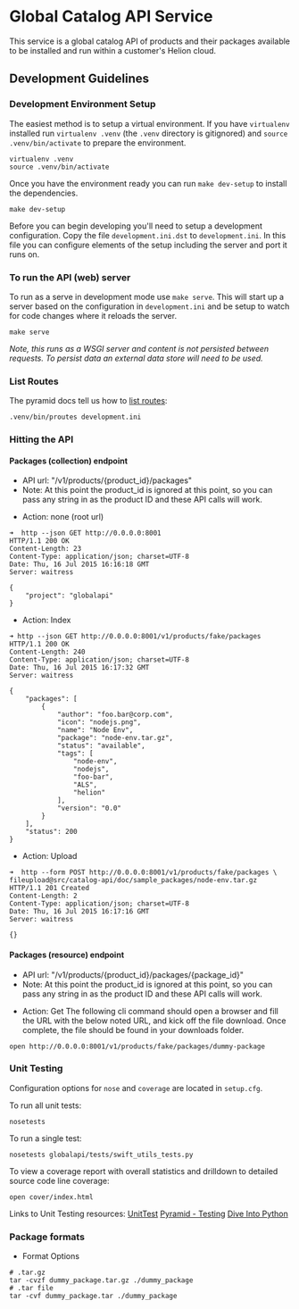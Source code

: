 # Global Catalog API Service
This service is a global catalog API of products and their packages available to be installed and run within a customer's Helion cloud.


## Development Guidelines

### Development Environment Setup
The easiest method is to setup a virtual environment. If you have `virtualenv` installed run `virtualenv .venv` (the `.venv` directory is gitignored) and `source .venv/bin/activate` to prepare the environment.
```
virtualenv .venv
source .venv/bin/activate
```

Once you have the environment ready you can run `make dev-setup` to install the dependencies.
```
make dev-setup
```

Before you can begin developing you'll need to setup a development configuration. Copy the file `development.ini.dst` to `development.ini`. In this file you can configure elements of the setup including the server and port it runs on.


### To run the API (web) server
To run as a serve in development mode use `make serve`. This will start up a server based on the configuration in `development.ini` and be setup to watch for code changes where it reloads the server.
```
make serve
```
*Note, this runs as a WSGI server and content is not persisted between requests.
To persist data an external data store will need to be used.*


### List Routes
The pyramid docs tell us how to [list routes](http://docs.pylonsproject.org/projects/pyramid/en/latest/narr/commandline.html#displaying-matching-views):
```
.venv/bin/proutes development.ini
```


### Hitting the API

#### Packages (collection) endpoint
- API url: "/v1/products/{product_id}/packages"
- Note: At this point the product_id is ignored at this point, so you can pass any string in as the product ID and these API calls will work.

* Action: none (root url)
```
➜  http --json GET http://0.0.0.0:8001
HTTP/1.1 200 OK
Content-Length: 23
Content-Type: application/json; charset=UTF-8
Date: Thu, 16 Jul 2015 16:16:18 GMT
Server: waitress

{
    "project": "globalapi"
}
```

* Action: Index
```
➜ http --json GET http://0.0.0.0:8001/v1/products/fake/packages
HTTP/1.1 200 OK
Content-Length: 240
Content-Type: application/json; charset=UTF-8
Date: Thu, 16 Jul 2015 16:17:32 GMT
Server: waitress

{
    "packages": [
        {
            "author": "foo.bar@corp.com",
            "icon": "nodejs.png",
            "name": "Node Env",
            "package": "node-env.tar.gz",
            "status": "available",
            "tags": [
                "node-env",
                "nodejs",
                "foo-bar",
                "ALS",
                "helion"
            ],
            "version": "0.0"
        }
    ],
    "status": 200
}
```

* Action: Upload
```
➜  http --form POST http://0.0.0.0:8001/v1/products/fake/packages \
fileupload@src/catalog-api/doc/sample_packages/node-env.tar.gz
HTTP/1.1 201 Created
Content-Length: 2
Content-Type: application/json; charset=UTF-8
Date: Thu, 16 Jul 2015 16:17:16 GMT
Server: waitress

{}
```


#### Packages (resource) endpoint
- API url: "/v1/products/{product_id}/packages/{package_id}"
- Note: At this point the product_id is ignored at this point, so you can pass any string in as the product ID and these API calls will work.

* Action: Get
The following cli command should open a browser and fill the URL with the below noted URL, and kick off the file download. Once complete, the file should be found in your downloads folder.
```
open http://0.0.0.0:8001/v1/products/fake/packages/dummy-package
```


### Unit Testing

Configuration options for `nose` and `coverage` are located in `setup.cfg`.

To run all unit tests:
```
nosetests
```

To run a single test:
```
nosetests globalapi/tests/swift_utils_tests.py
```

To view a coverage report with overall statistics and drilldown to detailed source code line coverage:
```
open cover/index.html
```

Links to Unit Testing resources:
[UnitTest](https://docs.python.org/2.7/library/unittest.html#module-unittest)
[Pyramid - Testing](http://docs.pylonsproject.org/projects/pyramid/en/latest/narr/testing.html)
[Dive Into Python](http://www.diveintopython.net/index.html)


### Package formats

* Format Options
```
# .tar.gz
tar -cvzf dummy_package.tar.gz ./dummy_package
# .tar file
tar -cvf dummy_package.tar ./dummy_package
```
